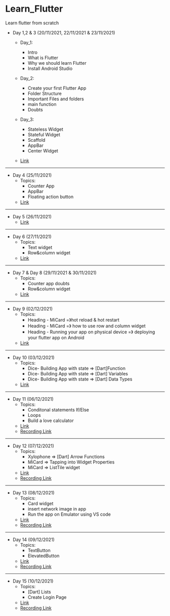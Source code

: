 # Learn_Flutter
Learn flutter from scratch

- Day 1,2 & 3 (20/11/2021, 22/11/2021 & 23/11/2021)
  - Day_1:
	- Intro
	- What is Flutter
	- Why we should learn Flutter
	- Install Android Studio

  - Day_2:
	- Create your first Flutter App
	- Folder Structure
	- Important Files and folders
	- main function
	- Doubts

  - Day_3:
	- Stateless Widget
	- Stateful Widget
	- Scaffold
	- AppBar
	- Center Widget
  - [Link](https://github.com/singhteekam/Learn_Flutter/tree/main/Day_1%2C%20Day_2%2C%20Day_3)
---
- Day 4 (25/11/2021)
  - Topics:
  	- Counter App
  	- AppBar
  	- Floating action button
  - [Link](https://github.com/singhteekam/Learn_Flutter/tree/main/Day_4)
---
- Day 5 (26/11/2021)
  - [Link](https://github.com/singhteekam/Learn_Flutter/tree/main/Day_5)
<!--   - [Recording Link](https://drive.google.com/file/d/1cpVWuWmfQJegilOGtiYfGqtLabY4ThR0/view?usp=sharing) -->
---
- Day 6 (27/11/2021)
  - Topics:
  	- Text widget
  	- Row&column widget
  - [Link](https://github.com/singhteekam/Learn_Flutter/tree/main/Day_6)
---
- Day 7 & Day 8 (29/11/2021 & 30/11/2021)
  - Topics:
  	- Counter app doubts
  	- Row&column widget
  - [Link](https://github.com/singhteekam/Learn_Flutter/tree/main/Day_7%20%26%20Day_8)
<!--   - [Recording Link](https://drive.google.com/file/d/1M2-7Hv9HVDAi-bbmvfEOqjyslx3j9Q7M/view?usp=sharing) -->
---
- Day 9 (02/12/2021)
  - Topics:
  	- Heading - MiCard =》hot reload & hot restart
	- Heading - MiCard =》 how to use row and column widget
	- Heading - Running your app on physical device =》 deploying your flutter app on Android
  - [Link](https://github.com/singhteekam/Learn_Flutter/tree/main/Day_9)
<!--   - [Recording Link](https://drive.google.com/file/d/116ww42gp3mXZLQwmIpBZ93BuKev6zcIc/view?usp=sharing) -->
---
- Day 10 (03/12/2021)
  - Topics:
  	- Dice- Building App with state => [Dart]Function
	- Dice- Building App with state => [Dart] Variables
	- Dice- Building App with state => [Dart] Data Types
  - [Link](https://github.com/singhteekam/Learn_Flutter/tree/main/Day_10)
<!--   - [Recording link](https://drive.google.com/file/d/1zboAmU02lMAYaIjoE2FqzvTB49O4-Qsf/view?usp=sharing) -->
---
- Day 11 (06/12/2021)
  - Topics:
	- Conditonal statements If/Else
	- Loops
	- Build a love calculator
  - [Link](https://github.com/singhteekam/Learn_Flutter/tree/main/Day_11)
  - [Recording Link]()

---
- Day 12 (07/12/2021)
  - Topics:
	- Xylophone => [Dart] Arrow Functions
	- MiCard => Tapping into Widget Properties
	- MiCard => ListTile widget
  - [Link](https://github.com/singhteekam/Learn_Flutter/tree/main/Day_12)
  - [Recording Link]()

---
- Day 13 (08/12/2021)
  - Topics:
	- Card widget
	- insert network image in app
	- Run the app on Emulator using VS code
  - [Link](https://github.com/singhteekam/Learn_Flutter/tree/main/Day_13)
  - [Recording Link]()

---
- Day 14 (09/12/2021)
  - Topics:
	- TextButton
	- ElevatedButton
  - [Link](https://github.com/singhteekam/Learn_Flutter/tree/main/Day_14)
  - [Recording Link]()

---
- Day 15 (10/12/2021)
  - Topics:
	- [Dart] Lists
	- Create Login Page
  - [Link](https://github.com/singhteekam/Learn_Flutter/tree/main/Day_15%20-%20Login%20page)
  - [Recording Link]()

